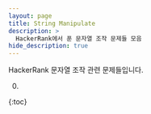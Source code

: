 ```yaml
---
layout: page
title: String Manipulate
description: >
  HackerRank에서 푼 문자열 조작 문제들 모음
hide_description: true
---
```

HackerRank 문자열 조작 관련 문제들입니다.

0. 
{:toc}
